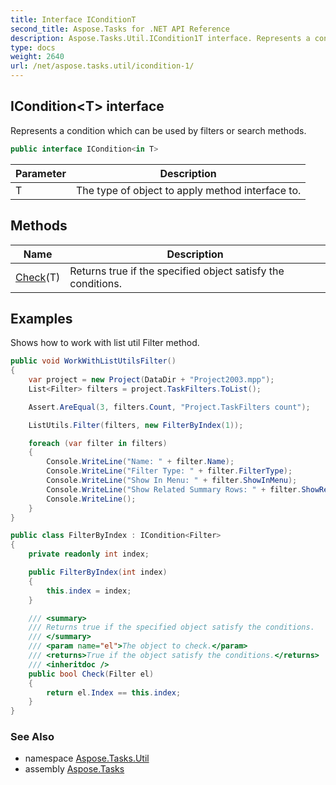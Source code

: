 ```yaml
---
title: Interface IConditionT
second_title: Aspose.Tasks for .NET API Reference
description: Aspose.Tasks.Util.ICondition1T interface. Represents a condition which can be used by filters or search methods
type: docs
weight: 2640
url: /net/aspose.tasks.util/icondition-1/
---
```

## ICondition&lt;T&gt; interface

Represents a condition which can be used by filters or search methods.

```csharp
public interface ICondition<in T>
```

| Parameter | Description |
| --- | --- |
| T | The type of object to apply method interface to. |

## Methods

| Name | Description |
| --- | --- |
| [Check](../../aspose.tasks.util/icondition-1/check/)(T) | Returns true if the specified object satisfy the conditions. |

## Examples

Shows how to work with list util Filter method.

```csharp
public void WorkWithListUtilsFilter()
{
    var project = new Project(DataDir + "Project2003.mpp");
    List<Filter> filters = project.TaskFilters.ToList();

    Assert.AreEqual(3, filters.Count, "Project.TaskFilters count");

    ListUtils.Filter(filters, new FilterByIndex(1));

    foreach (var filter in filters)
    {
        Console.WriteLine("Name: " + filter.Name);
        Console.WriteLine("Filter Type: " + filter.FilterType);
        Console.WriteLine("Show In Menu: " + filter.ShowInMenu);
        Console.WriteLine("Show Related Summary Rows: " + filter.ShowRelatedSummaryRows);
        Console.WriteLine();
    }
}

public class FilterByIndex : ICondition<Filter>
{
    private readonly int index;

    public FilterByIndex(int index)
    {
        this.index = index;
    }

    /// <summary>
    /// Returns true if the specified object satisfy the conditions.
    /// </summary>
    /// <param name="el">The object to check.</param>
    /// <returns>True if the object satisfy the conditions.</returns>
    /// <inheritdoc />
    public bool Check(Filter el)
    {
        return el.Index == this.index;
    }
}
```

### See Also

* namespace [Aspose.Tasks.Util](../../aspose.tasks.util/)
* assembly [Aspose.Tasks](../../)


